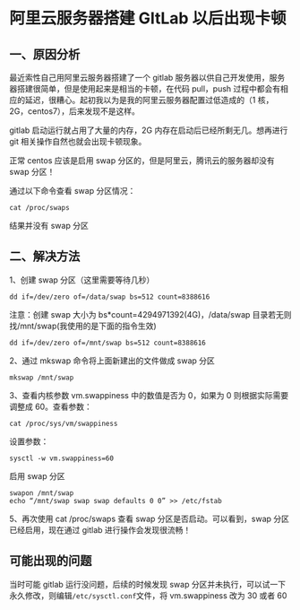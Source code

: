 # 阿里云服务器搭建 GItLab 以后出现卡顿

## 一、原因分析

最近索性自己用阿里云服务器搭建了一个 gitlab 服务器以供自己开发使用，服务器搭建很简单，但是使用起来是相当的卡顿，在代码 pull，push 过程中都会有相应的延迟，很糟心。起初我以为是我的阿里云服务器配置过低造成的（1 核，2G，centos7），后来发现不是这样。

gitlab 启动运行就占用了大量的内存，2G 内存在启动后已经所剩无几。想再进行 git 相关操作自然也就会出现卡顿现象。

正常 centos 应该是启用 swap 分区的，但是阿里云，腾讯云的服务器却没有 swap 分区！

通过以下命令查看 swap 分区情况：

```
cat /proc/swaps
```

结果并没有 swap 分区

## 二、解决方法

1、创建 swap 分区（这里需要等待几秒）

```
dd if=/dev/zero of=/data/swap bs=512 count=8388616
```

注意：创建 swap 大小为 bs\*count=4294971392(4G)，/data/swap 目录若无则找/mnt/swap(我使用的是下面的指令生效)

```
dd if=/dev/zero of=/mnt/swap bs=512 count=8388616
```

2、通过 mkswap 命令将上面新建出的文件做成 swap 分区

```
mkswap /mnt/swap
```

3、查看内核参数 vm.swappiness 中的数值是否为 0，如果为 0 则根据实际需要调整成 60。查看参数：

```
cat /proc/sys/vm/swappiness
```

设置参数：

```
sysctl -w vm.swappiness=60
```

启用 swap 分区

```
swapon /mnt/swap
echo “/mnt/swap swap swap defaults 0 0” >> /etc/fstab
```

5、再次使用 cat /proc/swaps 查看 swap 分区是否启动。可以看到，swap 分区已经启用，现在通过 gitlab 进行操作会发现很流畅！

## 可能出现的问题

当时可能 gitlab 运行没问题，后续的时候发现 swap 分区并未执行，可以试一下永久修改，则编辑`/etc/sysctl.conf`文件，将 vm.swappiness 改为 30 或者 60
